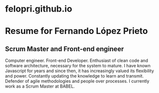 # felopri.github.io

# Resume for Fernando López Prieto

## Scrum Master and Front-end engineer

Computer engineer. Front-end Developer. Enthusiast of clean code and software architecture, necessary for the system to mature. I have known Javascript for years and since then, it has increasingly valued its flexibility and power. Constantly updating the knowledge to learn and transmit. Defender of agile methodologies and people over processes. I currently work as a Scrum Master at BABEL.

